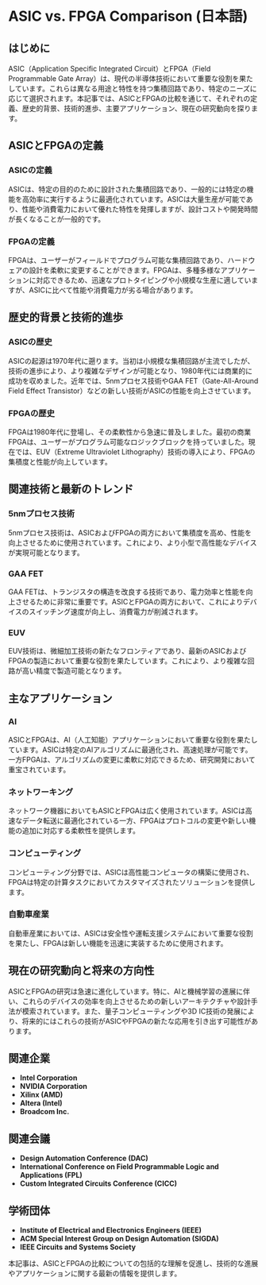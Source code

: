 # ASIC vs. FPGA Comparison (日本語)

## はじめに

ASIC（Application Specific Integrated Circuit）とFPGA（Field Programmable Gate Array）は、現代の半導体技術において重要な役割を果たしています。これらは異なる用途と特性を持つ集積回路であり、特定のニーズに応じて選択されます。本記事では、ASICとFPGAの比較を通じて、それぞれの定義、歴史的背景、技術的進歩、主要アプリケーション、現在の研究動向を探ります。

## ASICとFPGAの定義

### ASICの定義

ASICは、特定の目的のために設計された集積回路であり、一般的には特定の機能を高効率に実行するように最適化されています。ASICは大量生産が可能であり、性能や消費電力において優れた特性を発揮しますが、設計コストや開発時間が長くなることが一般的です。

### FPGAの定義

FPGAは、ユーザーがフィールドでプログラム可能な集積回路であり、ハードウェアの設計を柔軟に変更することができます。FPGAは、多種多様なアプリケーションに対応できるため、迅速なプロトタイピングや小規模な生産に適していますが、ASICに比べて性能や消費電力が劣る場合があります。

## 歴史的背景と技術的進歩

### ASICの歴史

ASICの起源は1970年代に遡ります。当初は小規模な集積回路が主流でしたが、技術の進歩により、より複雑なデザインが可能となり、1980年代には商業的に成功を収めました。近年では、5nmプロセス技術やGAA FET（Gate-All-Around Field Effect Transistor）などの新しい技術がASICの性能を向上させています。

### FPGAの歴史

FPGAは1980年代に登場し、その柔軟性から急速に普及しました。最初の商業FPGAは、ユーザーがプログラム可能なロジックブロックを持っていました。現在では、EUV（Extreme Ultraviolet Lithography）技術の導入により、FPGAの集積度と性能が向上しています。

## 関連技術と最新のトレンド

### 5nmプロセス技術

5nmプロセス技術は、ASICおよびFPGAの両方において集積度を高め、性能を向上させるために使用されています。これにより、より小型で高性能なデバイスが実現可能となります。

### GAA FET

GAA FETは、トランジスタの構造を改良する技術であり、電力効率と性能を向上させるために非常に重要です。ASICとFPGAの両方において、これによりデバイスのスイッチング速度が向上し、消費電力が削減されます。

### EUV

EUV技術は、微細加工技術の新たなフロンティアであり、最新のASICおよびFPGAの製造において重要な役割を果たしています。これにより、より複雑な回路が高い精度で製造可能となります。

## 主なアプリケーション

### AI

ASICとFPGAは、AI（人工知能）アプリケーションにおいて重要な役割を果たしています。ASICは特定のAIアルゴリズムに最適化され、高速処理が可能です。一方FPGAは、アルゴリズムの変更に柔軟に対応できるため、研究開発において重宝されています。

### ネットワーキング

ネットワーク機器においてもASICとFPGAは広く使用されています。ASICは高速なデータ転送に最適化されている一方、FPGAはプロトコルの変更や新しい機能の追加に対応する柔軟性を提供します。

### コンピューティング

コンピューティング分野では、ASICは高性能コンピュータの構築に使用され、FPGAは特定の計算タスクにおいてカスタマイズされたソリューションを提供します。

### 自動車産業

自動車産業においては、ASICは安全性や運転支援システムにおいて重要な役割を果たし、FPGAは新しい機能を迅速に実装するために使用されます。

## 現在の研究動向と将来の方向性

ASICとFPGAの研究は急速に進化しています。特に、AIと機械学習の進展に伴い、これらのデバイスの効率を向上させるための新しいアーキテクチャや設計手法が模索されています。また、量子コンピューティングや3D IC技術の発展により、将来的にはこれらの技術がASICやFPGAの新たな応用を引き出す可能性があります。

## 関連企業

- **Intel Corporation**
- **NVIDIA Corporation**
- **Xilinx (AMD)**
- **Altera (Intel)**
- **Broadcom Inc.**

## 関連会議

- **Design Automation Conference (DAC)**
- **International Conference on Field Programmable Logic and Applications (FPL)**
- **Custom Integrated Circuits Conference (CICC)**

## 学術団体

- **Institute of Electrical and Electronics Engineers (IEEE)**
- **ACM Special Interest Group on Design Automation (SIGDA)**
- **IEEE Circuits and Systems Society**

本記事は、ASICとFPGAの比較についての包括的な理解を促進し、技術的な進展やアプリケーションに関する最新の情報を提供します。